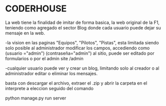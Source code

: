 # CODERHOUSE
 
La web tiene la finalidad de imitar de forma basica, la web original de la F1, teniendo como agregado el sector Blog donde cada usuario puede dejar su mensaje en la web.


-la vision en las paginas "Equipos", "Pilotos", "Pistas", esta limitada siendo solo posible al administrador modificar los campos, accediendo como (usuario ="admin") (contraseña="admin") al sitio, puede ser editado por formularios o por el admin site /admin

-cualquier usuario puede ver y crear un blog, limitando solo al creador o al administrador editar o eliminar los mensajes.

basta con descargar el archivo, extraer el .zip y abrir la carpeta en el interprete a eleccion seguido del comando

python manage.py run server


